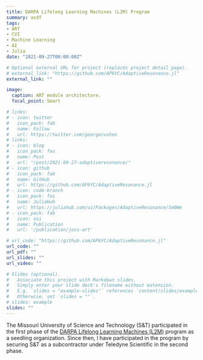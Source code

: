 ```yaml
---
title: DARPA Lifelong Learning Machines (L2M) Program
summary: asdf
tags:
- ART
- CVI
- Machine Learning
- AI
- Julia
date: "2021-09-27T00:00:00Z"

# Optional external URL for project (replaces project detail page).
# external_link: "https://github.com/AP6YC/AdaptiveResonance.jl"
external_link: ""

image:
  caption: ART module architecture.
  focal_point: Smart

# links:
# - icon: twitter
#   icon_pack: fab
#   name: Follow
#   url: https://twitter.com/georgecushen
# links:
# - icon: blog
#   icon_pack: fas
#   name: Post
#   url: "/post/2021-09-27-adaptiveresonance/"
# - icon: github
#   icon_pack: fab
#   name: GitHub
#   url: https://github.com/AP6YC/AdaptiveResonance.jl
# - icon: code-branch
#   icon_pack: fas
#   name: JuliaHub
#   url: https://juliahub.com/ui/Packages/AdaptiveResonance/Sm0We
# - icon_pack: fab
#   icon: osi
#   name: Publication
#   url: '/publication/joss-art'

# url_code: "https://github.com/AP6YC/AdaptiveResonance.jl"
url_code: ""
url_pdf: ""
url_slides: ""
url_video: ""

# Slides (optional).
#   Associate this project with Markdown slides.
#   Simply enter your slide deck's filename without extension.
#   E.g. `slides = "example-slides"` references `content/slides/example-slides.md`.
#   Otherwise, set `slides = ""`.
# slides: example
slides: ""
---
```


The Missouri University of Science and Technology (S&T) participated in the first phase of the [DARPA Lifelong Learning Machines (L2M)](https://www.darpa.mil/program/lifelong-learning-machines) program as a seedling organization.
Since then, I have participated in the program by securing S&T as a subcontractor under Teledyne Scientific in the second phase.
